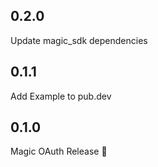 ## 0.2.0

Update magic_sdk dependencies

## 0.1.1

Add Example to pub.dev

## 0.1.0

Magic OAuth Release 🎉

